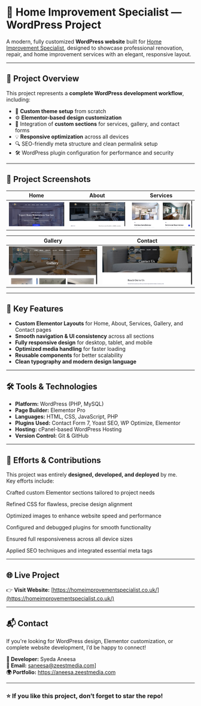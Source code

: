 # 🏡 Home Improvement Specialist — WordPress Project

A modern, fully customized **WordPress website** built for [Home Improvement Specialist](https://homeimprovementspecialist.co.uk/), designed to showcase professional renovation, repair, and home improvement services with an elegant, responsive layout.

---

## 🚀 Project Overview

This project represents a **complete WordPress development workflow**, including:

- 🎨 **Custom theme setup** from scratch  
- ⚙️ **Elementor-based design customization**  
- 🧩 Integration of **custom sections** for services, gallery, and contact forms  
- 💡 **Responsive optimization** across all devices  
- 🔍 SEO-friendly meta structure and clean permalink setup  
- 🛠️ WordPress plugin configuration for performance and security

---

## 📸 Project Screenshots

| Home | About | Services |
|------|--------|-----------|
| ![Home](https://github.com/Syedaaneesa/home-improvement/blob/main/Home--10-07-2025_08_05_PM.png) | ![About](https://github.com/Syedaaneesa/home-improvement/blob/main/About--10-07-2025_08_07_PM.png) | ![Services](https://github.com/Syedaaneesa/home-improvement/blob/main/Services--10-07-2025_08_07_PM.png) |

| Gallery | Contact |
|----------|----------|
| ![Gallery](https://github.com/Syedaaneesa/home-improvement/blob/main/Gallery--10-07-2025_08_06_PM.png) | ![Contact](https://github.com/Syedaaneesa/home-improvement/blob/main/Contact--10-07-2025_08_08_PM.png) |

---

## 🧱 Key Features

- **Custom Elementor Layouts** for Home, About, Services, Gallery, and Contact pages  
- **Smooth navigation & UI consistency** across all sections  
- **Fully responsive design** for desktop, tablet, and mobile  
- **Optimized media handling** for faster loading  
- **Reusable components** for better scalability  
- **Clean typography and modern design language**

---

## 🛠️ Tools & Technologies

- **Platform:** WordPress (PHP, MySQL)
- **Page Builder:** Elementor Pro  
- **Languages:** HTML, CSS, JavaScript, PHP  
- **Plugins Used:** Contact Form 7, Yoast SEO, WP Optimize, Elementor  
- **Hosting:** cPanel-based WordPress Hosting  
- **Version Control:** Git & GitHub  

---

## 💪 Efforts & Contributions

This project was entirely **designed, developed, and deployed** by me.  
Key efforts include:

Crafted custom Elementor sections tailored to project needs

Refined CSS for flawless, precise design alignment

Optimized images to enhance website speed and performance

Configured and debugged plugins for smooth functionality

Ensured full responsiveness across all device sizes

Applied SEO techniques and integrated essential meta tags

---

## 🌐 Live Project

👉 **Visit Website:** [https://homeimprovementspecialist.co.uk/](https://homeimprovementspecialist.co.uk/)

---

## 📬 Contact

If you're looking for WordPress design, Elementor customization, or complete website development, I’d be happy to connect!

**👤 Developer:** Syeda Aneesa  
**📧 Email:** saneesa@zeestmedia.com]  
**🌍 Portfolio:** https://aneesa.zeestmedia.com

---

### ⭐ If you like this project, don’t forget to star the repo!
